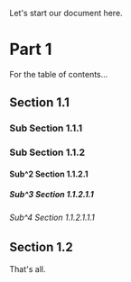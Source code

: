 Let's start our document here.

Part 1
======

For the table of contents...

Section 1.1
-----------

### Sub Section 1.1.1

### Sub Section 1.1.2

#### Sub^2 Section 1.1.2.1

##### Sub^3 Section 1.1.2.1.1

###### Sub^4 Section 1.1.2.1.1.1


Section 1.2
-----------

That's all.
